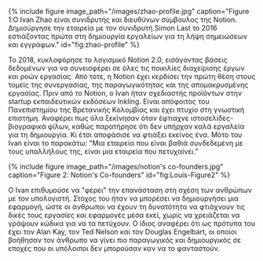 {% include figure image_path="/images/zhao-profile.jpg" caption="Figure 1:Ο Ivan Zhao είναι συνιδρυτής και διευθύνων σύμβουλος της Notion. Δημιούργησε την εταιρεία με τον συνιδρυτή Simon Last το 2016 εστιάζοντας πρώτα στη δημιουργία εργαλείων για τη λήψη σημειώσεων και εγγράφων." id="fig:zhao-profile" %} 

Το 2018, κυκλοφόρησε το λογισμικό Notion 2.0, εισάγοντας βάσεις δεδομένων για να συνεισφέρει σε όλες τις ποικιλίες διαχείρισης έργων και ροών εργασίας. Από τότε, η Notion έχει κερδίσει την πρώτη θέση στους τομείς της συνεργασίας, της παραγωγικότητας και της απομακρυσμένης εργασίας. Πριν από το Notion, ο Ivan ήταν σχεδιαστής προϊόντων στην startup εκπαιδευτικών εκδόσεων Inkling. Είναι απόφοιτος του Πανεπιστημίου της Βρετανικής Κολομβίας και έχει πτυχίο στη γνωστική επιστήμη. Αναφέρει πως όλα ξεκίνησαν όταν έφτιαχνε ιστοσελίδες-βιογραφικά φίλων, καθώς παρατήρησε ότι δεν υπήρχαν καλά εργαλεία για τη δημιουργία. Κι έτσι αποφάσισε να φτιάξει εκείνος ένα. Μότο του Ivan είναι το παρακάτω: "Μια εταιρεία που είναι βαθιά συνδεδεμένη με τους υπαλλήλους της, είναι μια εταιρεία που πετυχαίνει."

{% include figure image_path="/images/notion's co-founders.jpg" caption="Figure 2: Notion's Co-founders" id="fig:Louis-Figure2" %}

Ο Ivan επιθυμούσε να "φέρει" την επανάσταση στη σχέση των ανθρώπων με τον υπολογιστή. Στόχος του ήταν να μπορέσει να δημιουργήσει μια εφαρμογή, ώστε οι άνθρωποι να έχουν τη δυνατότητα να φτιάχνουν τις δικές τους εργασίες και εφαρμογές μέσα εκεί, χωρίς να χρειάζεται να γράψουν κώδικα για να τα πετύχουν. Ο ίδιος αναφέρει ότι ως πρότυπα του έχει τον Alan Kay, τον Ted Nelson και τον Douglas Engelbart, οι οποίοι βοήθησαν τον άνθρωπο να γίνει πιο παραγωγικός και δημιουργικός σε εποχές που οι υπόλοιποι δεν μπορούσαν καν να το φανταστούν.  
